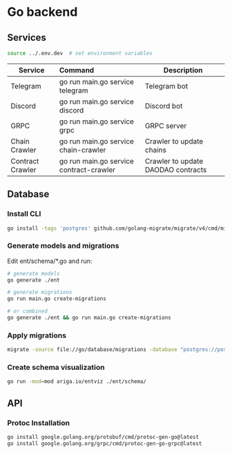 # Go backend

## Services

```bash
source ../.env.dev  # set environment variables
```

| Service          | Command                                 | Description                        |
|------------------|:----------------------------------------|------------------------------------|
| Telegram         | go run main.go service telegram         | Telegram bot                       |
| Discord          | go run main.go service discord          | Discord bot                        |
| GRPC             | go run main.go service grpc             | GRPC server                        |
| Chain Crawler    | go run main.go service chain-crawler    | Crawler to update chains           |
| Contract Crawler | go run main.go service contract-crawler | Crawler to update DAODAO contracts |

## Database

### Install CLI

```bash
go install -tags 'postgres' github.com/golang-migrate/migrate/v4/cmd/migrate@latest
```

### Generate models and migrations

Edit ent/schema/*.go and run:

```bash
# generate models
go generate ./ent

# generate migrations
go run main.go create-migrations

# or combined
go generate ./ent && go run main.go create-migrations
```

### Apply migrations

```bash
migrate -source file://go/database/migrations -database "postgres://postgres:postgres@localhost:5432/cosmos-notifier-db?sslmode=disable&TimeZone=Europe/Zurich" up
```

### Create schema visualization

```bash
go run -mod=mod ariga.io/entviz ./ent/schema/
```

## API

### Protoc Installation

```bash
go install google.golang.org/protobuf/cmd/protoc-gen-go@latest
go install google.golang.org/grpc/cmd/protoc-gen-go-grpc@latest
```
